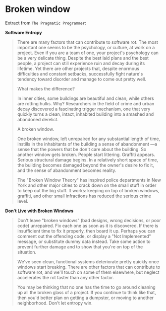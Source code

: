 # Broken window

Extract from `The Pragmatic Programmer`:

**Software Entropy**
> There are many factors that can contribute to software rot. The most important one seems to be the psychology, or culture, at work on a project. Even if you are a team of one, your project's psychology can be a very delicate thing. Despite the best laid plans and the best people, a project can still experience ruin and decay during its lifetime. Yet there are other projects that, despite enormous difficulties and constant setbacks, successfully fight nature's tendency toward disorder and manage to come out pretty well.  
>
> What makes the difference?  
>
> In inner cities, some buildings are beautiful and clean, while others are rotting hulks. Why?  Researchers in the field of crime and urban decay discovered a fascinating trigger mechanism, one that very quickly turns a clean, intact, inhabited building into a smashed and abandoned derelict.  
>
> A broken window.  
>
> One broken window, left unrepaired for any substantial length of time, instills in the inhabitants of the building a sense of abandonment —a sense that the powers that be don't care about the building. So another window gets broken. People start littering. Graffiti appears. Serious structural damage begins. In a relatively short space of time, the building becomes damaged beyond the owner's desire to fix it, and the sense of abandonment becomes reality.  
>
> The "Broken Window Theory" has inspired police departments in New York and other major cities to crack down on the small stuff in order to keep out the big stuff. It works: keeping on top of broken windows, graffiti, and other small infractions has reduced the serious crime level.

**Don't Live with Broken Windows**
>
> Don't leave "broken windows" (bad designs, wrong decisions, or poor code) unrepaired. Fix each one as soon as it is discovered. If there is insufficient time to fix it properly, then board it up.  Perhaps you can comment out the offending code, or display a "Not Implemented" message, or substitute dummy data instead. Take some  action to prevent further damage and to show that you're on top of the situation.  
>
> We've seen clean, functional systems deteriorate pretty quickly once windows start breaking. There are other factors that can contribute to software rot, and we'll touch on some of them elsewhere, but neglect accelerates  the rot faster than any other factor.  
>
> You may be thinking that no one has the time to go around cleaning up all the broken glass of a project. If you continue to think like that, then you'd better plan on getting a dumpster, or moving to another neighborhood. Don't let entropy win.  
